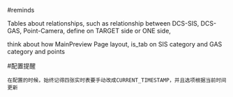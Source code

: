 #reminds

  Tables about relationships, such as relationship between DCS-SIS, DCS-GAS, Point-Camera, 
  define on TARGET side or ONE side, 
  
  think about how MainPreview Page layout, is_tab on SIS category and GAS category and points


#配置提醒

    在配置的时候，始终记得四张实时表要手动改成CURRENT_TIMESTAMP，并且选项根据当前时间更新